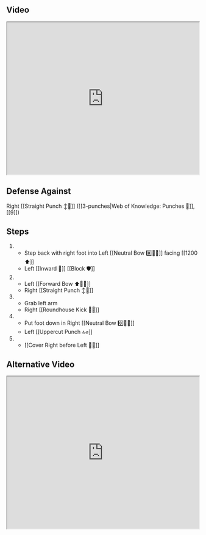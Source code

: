 ## Video

<iframe src="https://www.youtube.com/embed/uOmPtBR3jMg" width="100%" height="400"></iframe>

## Defense Against

Right [[Straight Punch ↕️👊]] ([[3-punches|Web of Knowledge: Punches 👊]], [[9]])

## Steps

1.  - Step back with right foot into Left [[Neutral Bow 0️⃣🧍‍♂️]] facing [[1200 ⬆️]]
    - Left [[Inward 🔽]] [[Block 🛡️]]
2.  - Left [[Forward Bow ⬆️🧍‍♂️]]
    - Right [[Straight Punch ↕️👊]]
3.  - Grab left arm
    - Right [[Roundhouse Kick 🔄🦵]]
4.  - Put foot down in Right [[Neutral Bow 0️⃣🧍‍♂️]]
    - Left [[Uppercut Punch 🔝✊]]
5.  - [[Cover Right before Left 🦶🔄]]

## Alternative Video

<iframe src="https://www.youtube.com/embed/IXZ6kr4VHQw?start=104&end=123" width="100%" height="400"></iframe>
